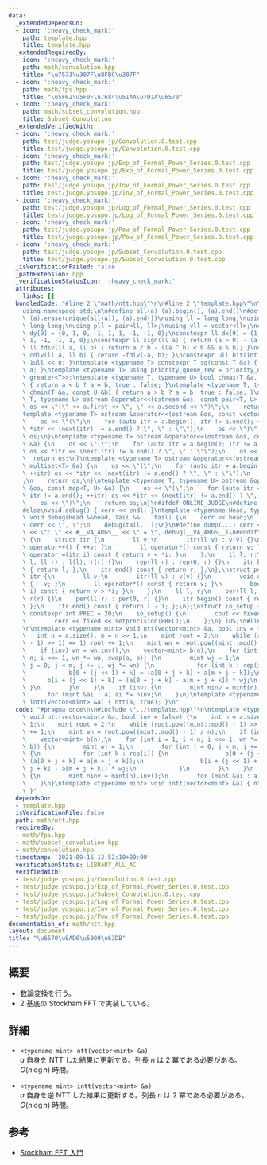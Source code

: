 ```yaml
---
data:
  _extendedDependsOn:
  - icon: ':heavy_check_mark:'
    path: template.hpp
    title: template.hpp
  _extendedRequiredBy:
  - icon: ':heavy_check_mark:'
    path: math/convolution.hpp
    title: "\u7573\u307F\u8FBC\u307F"
  - icon: ':heavy_check_mark:'
    path: math/fps.hpp
    title: "\u5F62\u5F0F\u7684\u51AA\u7D1A\u6570"
  - icon: ':heavy_check_mark:'
    path: math/subset_convolution.hpp
    title: Subset Convolution
  _extendedVerifiedWith:
  - icon: ':heavy_check_mark:'
    path: test/judge.yosupo.jp/Convolution.0.test.cpp
    title: test/judge.yosupo.jp/Convolution.0.test.cpp
  - icon: ':heavy_check_mark:'
    path: test/judge.yosupo.jp/Exp_of_Formal_Power_Series.0.test.cpp
    title: test/judge.yosupo.jp/Exp_of_Formal_Power_Series.0.test.cpp
  - icon: ':heavy_check_mark:'
    path: test/judge.yosupo.jp/Inv_of_Formal_Power_Series.0.test.cpp
    title: test/judge.yosupo.jp/Inv_of_Formal_Power_Series.0.test.cpp
  - icon: ':heavy_check_mark:'
    path: test/judge.yosupo.jp/Log_of_Formal_Power_Series.0.test.cpp
    title: test/judge.yosupo.jp/Log_of_Formal_Power_Series.0.test.cpp
  - icon: ':heavy_check_mark:'
    path: test/judge.yosupo.jp/Pow_of_Formal_Power_Series.0.test.cpp
    title: test/judge.yosupo.jp/Pow_of_Formal_Power_Series.0.test.cpp
  - icon: ':heavy_check_mark:'
    path: test/judge.yosupo.jp/Subset_Convolution.0.test.cpp
    title: test/judge.yosupo.jp/Subset_Convolution.0.test.cpp
  _isVerificationFailed: false
  _pathExtension: hpp
  _verificationStatusIcon: ':heavy_check_mark:'
  attributes:
    links: []
  bundledCode: "#line 2 \"math/ntt.hpp\"\n\n#line 2 \"template.hpp\"\n\n#include <bits/stdc++.h>\n\
    using namespace std;\n\n#define all(a) (a).begin(), (a).end()\n#define uniq(a)\
    \ (a).erase(unique(all(a)), (a).end())\nusing ll = long long;\nusing ull = unsigned\
    \ long long;\nusing pll = pair<ll, ll>;\nusing vll = vector<ll>;\nconstexpr ll\
    \ dy[9] = {0, 1, 0, -1, 1, 1, -1, -1, 0};\nconstexpr ll dx[9] = {1, 0, -1, 0,\
    \ 1, -1, -1, 1, 0};\nconstexpr ll sign(ll a) { return (a > 0) - (a < 0); }\nconstexpr\
    \ ll fdiv(ll a, ll b) { return a / b - ((a ^ b) < 0 && a % b); }\nconstexpr ll\
    \ cdiv(ll a, ll b) { return -fdiv(-a, b); }\nconstexpr ull bit(int n) { return\
    \ 1ull << n; }\ntemplate <typename T> constexpr T sq(const T &a) { return a *\
    \ a; }\ntemplate <typename T> using priority_queue_rev = priority_queue<T, vector<T>,\
    \ greater<T>>;\ntemplate <typename T, typename U> bool chmax(T &a, const U &b)\
    \ { return a < b ? a = b, true : false; }\ntemplate <typename T, typename U> bool\
    \ chmin(T &a, const U &b) { return a > b ? a = b, true : false; }\ntemplate <typename\
    \ T, typename U> ostream &operator<<(ostream &os, const pair<T, U> &a) {\n   \
    \ os << \"(\" << a.first << \", \" << a.second << \")\";\n    return os;\n}\n\
    template <typename T> ostream &operator<<(ostream &os, const vector<T> &a) {\n\
    \    os << \"(\";\n    for (auto itr = a.begin(); itr != a.end(); ++itr) os <<\
    \ *itr << (next(itr) != a.end() ? \", \" : \"\");\n    os << \")\";\n    return\
    \ os;\n}\ntemplate <typename T> ostream &operator<<(ostream &os, const set<T>\
    \ &a) {\n    os << \"(\";\n    for (auto itr = a.begin(); itr != a.end(); ++itr)\
    \ os << *itr << (next(itr) != a.end() ? \", \" : \"\");\n    os << \")\";\n  \
    \  return os;\n}\ntemplate <typename T> ostream &operator<<(ostream &os, const\
    \ multiset<T> &a) {\n    os << \"(\";\n    for (auto itr = a.begin(); itr != a.end();\
    \ ++itr) os << *itr << (next(itr) != a.end() ? \", \" : \"\");\n    os << \")\"\
    ;\n    return os;\n}\ntemplate <typename T, typename U> ostream &operator<<(ostream\
    \ &os, const map<T, U> &a) {\n    os << \"(\";\n    for (auto itr = a.begin();\
    \ itr != a.end(); ++itr) os << *itr << (next(itr) != a.end() ? \", \" : \"\");\n\
    \    os << \")\";\n    return os;\n}\n#ifdef ONLINE_JUDGE\n#define dump(...) (void(0))\n\
    #else\nvoid debug() { cerr << endl; }\ntemplate <typename Head, typename... Tail>\
    \ void debug(Head &&head, Tail &&... tail) {\n    cerr << head;\n    if (sizeof...(Tail))\
    \ cerr << \", \";\n    debug(tail...);\n}\n#define dump(...) cerr << __LINE__\
    \ << \": \" << #__VA_ARGS__ << \" = \", debug(__VA_ARGS__)\n#endif\nstruct rep\
    \ {\n    struct itr {\n        ll v;\n        itr(ll v) : v(v) {}\n        void\
    \ operator++() { ++v; }\n        ll operator*() const { return v; }\n        bool\
    \ operator!=(itr i) const { return v < *i; }\n    };\n    ll l, r;\n    rep(ll\
    \ l, ll r) : l(l), r(r) {}\n    rep(ll r) : rep(0, r) {}\n    itr begin() const\
    \ { return l; };\n    itr end() const { return r; };\n};\nstruct per {\n    struct\
    \ itr {\n        ll v;\n        itr(ll v) : v(v) {}\n        void operator++()\
    \ { --v; }\n        ll operator*() const { return v; }\n        bool operator!=(itr\
    \ i) const { return v > *i; }\n    };\n    ll l, r;\n    per(ll l, ll r) : l(l),\
    \ r(r) {}\n    per(ll r) : per(0, r) {}\n    itr begin() const { return r - 1;\
    \ };\n    itr end() const { return l - 1; };\n};\nstruct io_setup {\n    static\
    \ constexpr int PREC = 20;\n    io_setup() {\n        cout << fixed << setprecision(PREC);\n\
    \        cerr << fixed << setprecision(PREC);\n    };\n} iOS;\n#line 4 \"math/ntt.hpp\"\
    \n\ntemplate <typename mint> void ntt(vector<mint> &a, bool inv = false) {\n \
    \   int n = a.size(), m = n >> 1;\n    mint root = 2;\n    while (root.pow((mint::mod()\
    \ - 1) >> 1) == 1) root += 1;\n    mint wn = root.pow((mint::mod() - 1) / n);\n\
    \    if (inv) wn = wn.inv();\n    vector<mint> b(n);\n    for (int i = 1; i <\
    \ n; i <<= 1, wn *= wn, swap(a, b)) {\n        mint wj = 1;\n        for (int\
    \ j = 0; j < m; j += i, wj *= wn) {\n            for (int k : rep(i)) {\n    \
    \            b[0 + (j << 1) + k] = (a[0 + j + k] + a[m + j + k]);\n          \
    \      b[i + (j << 1) + k] = (a[0 + j + k] - a[m + j + k]) * wj;\n           \
    \ }\n        }\n    }\n    if (inv) {\n        mint ninv = mint(n).inv();\n  \
    \      for (mint &ai : a) ai *= ninv;\n    }\n}\ntemplate <typename mint> void\
    \ intt(vector<mint> &a) { ntt(a, true); }\n"
  code: "#pragma once\n\n#include \"../template.hpp\"\n\ntemplate <typename mint>\
    \ void ntt(vector<mint> &a, bool inv = false) {\n    int n = a.size(), m = n >>\
    \ 1;\n    mint root = 2;\n    while (root.pow((mint::mod() - 1) >> 1) == 1) root\
    \ += 1;\n    mint wn = root.pow((mint::mod() - 1) / n);\n    if (inv) wn = wn.inv();\n\
    \    vector<mint> b(n);\n    for (int i = 1; i < n; i <<= 1, wn *= wn, swap(a,\
    \ b)) {\n        mint wj = 1;\n        for (int j = 0; j < m; j += i, wj *= wn)\
    \ {\n            for (int k : rep(i)) {\n                b[0 + (j << 1) + k] =\
    \ (a[0 + j + k] + a[m + j + k]);\n                b[i + (j << 1) + k] = (a[0 +\
    \ j + k] - a[m + j + k]) * wj;\n            }\n        }\n    }\n    if (inv)\
    \ {\n        mint ninv = mint(n).inv();\n        for (mint &ai : a) ai *= ninv;\n\
    \    }\n}\ntemplate <typename mint> void intt(vector<mint> &a) { ntt(a, true);\
    \ }"
  dependsOn:
  - template.hpp
  isVerificationFile: false
  path: math/ntt.hpp
  requiredBy:
  - math/fps.hpp
  - math/subset_convolution.hpp
  - math/convolution.hpp
  timestamp: '2021-09-16 13:52:10+09:00'
  verificationStatus: LIBRARY_ALL_AC
  verifiedWith:
  - test/judge.yosupo.jp/Convolution.0.test.cpp
  - test/judge.yosupo.jp/Exp_of_Formal_Power_Series.0.test.cpp
  - test/judge.yosupo.jp/Subset_Convolution.0.test.cpp
  - test/judge.yosupo.jp/Log_of_Formal_Power_Series.0.test.cpp
  - test/judge.yosupo.jp/Inv_of_Formal_Power_Series.0.test.cpp
  - test/judge.yosupo.jp/Pow_of_Formal_Power_Series.0.test.cpp
documentation_of: math/ntt.hpp
layout: document
title: "\u6570\u8AD6\u5909\u63DB"
---
```

## 概要
- 数論変換を行う。
- 2 基底の Stockham FFT で実装している。

## 詳細
- `<typename mint> ntt(vector<mint> &a)`  
    $a$ 自身を NTT した結果に更新する。列長 $n$ は 2 冪である必要がある。 $O(n\log n)$ 時間。

- `<typename mint> intt(vector<mint> &a)`  
    $a$ 自身を逆 NTT した結果に更新する。列長 $n$ は 2 冪である必要がある。 $O(n\log n)$ 時間。

## 参考
- [Stockham FFT 入門](http://wwwa.pikara.ne.jp/okojisan/stockham/stockham1.html)